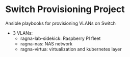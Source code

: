 Switch Provisioning Project
===========================

Ansible playbooks for provisioning VLANs on Switch

- 3 VLANs:
  - ragna-lab-sidekick: Raspberry PI fleet
  - ragna-nas: NAS network
  - ragna-virtua: virtualization and kubernetes layer